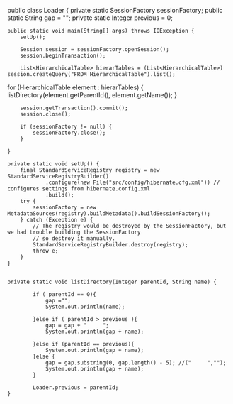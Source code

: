 public class Loader {
    private static SessionFactory sessionFactory;
    public static String gap = "";
    private static Integer previous = 0;

    public static void main(String[] args) throws IOException {
        setUp();

        Session session = sessionFactory.openSession();
        session.beginTransaction();

        List<HierarchicalTable> hierarTables = (List<HierarchicalTable>) session.createQuery("FROM HierarchicalTable").list();


for (HierarchicalTable element : hierarTables) {
            listDirectory(element.getParentId(), element.getName());
        }

        session.getTransaction().commit();
        session.close();

        if (sessionFactory != null) {
            sessionFactory.close();
        }

    }

    private static void setUp() {
        final StandardServiceRegistry registry = new StandardServiceRegistryBuilder()
                .configure(new File("src/config/hibernate.cfg.xml")) // configures settings from hibernate.config.xml
                .build();
        try {
            sessionFactory = new MetadataSources(registry).buildMetadata().buildSessionFactory();
        } catch (Exception e) {
            // The registry would be destroyed by the SessionFactory, but we had trouble building the SessionFactory
            // so destroy it manually.
            StandardServiceRegistryBuilder.destroy(registry);
            throw e;
        }
    }


    private static void listDirectory(Integer parentId, String name) {

            if ( parentId == 0){
                gap ="";
                System.out.println(name);

            }else if ( parentId > previous ){
                gap = gap + "     ";
                System.out.println(gap + name);

            }else if (parentId == previous){
                System.out.println(gap + name);
            }else {
                gap = gap.substring(0, gap.length() - 5); //("     ","");
                System.out.println(gap + name);
            }

            Loader.previous = parentId;
    }


